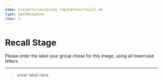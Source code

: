 ```yaml
---
name: projects/volvovsky_reputation/recall.md
type: openResponse
rows: 1
---
```


# Recall Stage

Please enter the label your group chose for this image, using all lowercase letters.

---

> enter label here
